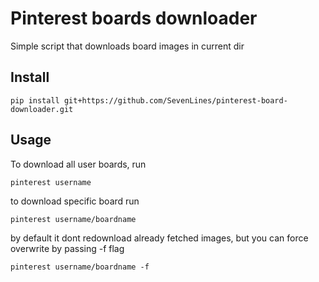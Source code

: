 Pinterest boards downloader
==

Simple script that downloads board images in current dir

Install
-------
```
pip install git+https://github.com/SevenLines/pinterest-board-downloader.git
```

Usage
---

To download all user boards, run

```
pinterest username
```

to download specific board run

```
pinterest username/boardname
```

by default it dont redownload already fetched images, but you can force overwrite by passing -f flag

 ```
pinterest username/boardname -f
```

